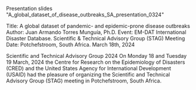 Presentation slides "A_global_dataset_of_disease_outbreaks_SA_presentation_0324"

Title: A global dataset of pandemic- and epidemic-prone disease outbreaks
Author: Juan Armando Torres Munguía, Ph.D.
Event: EM-DAT International Disaster Database. Scientific & Technical Advisory Group (STAG) Meeting
Date: Potchefstroom, South Africa. March 18th, 2024

Scientific and Technical Advisory Group 2024
On Monday 18 and Tuesday 19 March, 2024 the Centre for Research on the Epidemiology of Disasters (CRED) and the United States Agency for International Development (USAID) had the pleasure of organizing the Scientific and Technical Advisory Group (STAG) meeting in Potchefstroom, South Africa.
